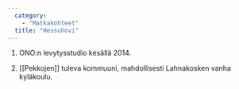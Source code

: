 ```yaml
---
  category: 
    - "Matkakohteet"
  title: "Hessuhovi"
---
```

1. ONO:n levytysstudio kesällä 2014.

2. [[Pekkojen]] tuleva kommuuni, mahdollisesti Lahnakosken vanha kyläkoulu.